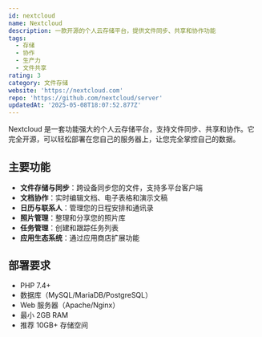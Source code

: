 ```yaml
---
id: nextcloud
name: Nextcloud
description: 一款开源的个人云存储平台，提供文件同步、共享和协作功能
tags:
  - 存储
  - 协作
  - 生产力
  - 文件共享
rating: 3
category: 文件存储
website: 'https://nextcloud.com'
repo: 'https://github.com/nextcloud/server'
updatedAt: '2025-05-08T18:07:52.877Z'
---
```


Nextcloud 是一套功能强大的个人云存储平台，支持文件同步、共享和协作。它完全开源，可以轻松部署在您自己的服务器上，让您完全掌控自己的数据。

## 主要功能

- **文件存储与同步**：跨设备同步您的文件，支持多平台客户端
- **文档协作**：实时编辑文档、电子表格和演示文稿
- **日历与联系人**：管理您的日程安排和通讯录
- **照片管理**：整理和分享您的照片库
- **任务管理**：创建和跟踪任务列表
- **应用生态系统**：通过应用商店扩展功能

## 部署要求

- PHP 7.4+
- 数据库（MySQL/MariaDB/PostgreSQL）
- Web 服务器（Apache/Nginx）
- 最小 2GB RAM
- 推荐 10GB+ 存储空间 
